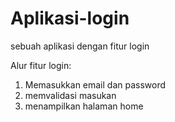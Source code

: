 # Aplikasi-login
sebuah aplikasi dengan fitur login

Alur fitur login:
 1. Memasukkan email dan password
 2. memvalidasi masukan
 3. menampilkan halaman home
